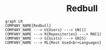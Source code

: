 <h1 align="center">Redbull</h1>

```mermaid
graph LR
COMPANY_NAME{Redbull}
COMPANY_NAME ---> U{Users} ---> UN[1]
COMPANY_NAME ---> R{Repositories} ---> RN[1]
COMPANY_NAME ---> G{Gists} ---> GN[5]
COMPANY_NAME ---> ML{Most Used<br>Languages}
```
